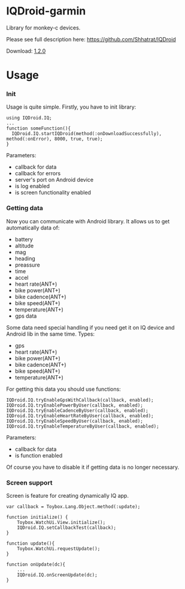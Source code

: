 # IQDroid-garmin

Library for monkey-c devices. 

Please see full description here: https://github.com/Shhatrat/IQDroid

Download: [1.2.0](https://github.com/Shhatrat/IQDroid-garmin/raw/master/IQDroid-1.2.0.barrel)

# Usage
### Init
Usage is quite simple. Firstly, you have to init library:

```        
using IQDroid.IQ;
...
function someFunction(){
  IQDroid.IQ.startIQDroid(method(:onDownloadSuccessfully), method(:onError), 8000, true, true); 
}
```
Parameters:
 - callback for data
 - callback for errors
 - server's port on Android device
 - is log enabled
 - is screen functionality enabled

### Getting data

Now you can communicate with Android library. It allows us to get automatically data of:
 - battery
 - altitude
 - mag
 - heading
 - preassure
 - time
 - accel
 - heart rate(ANT+)
 - bike power(ANT+)
 - bike cadence(ANT+)
 - bike speed(ANT+)
 - temperature(ANT+)
 - gps data


Some data need special handling if you need get it on IQ device and Android lib in the same time. Types:
 - gps
 - heart rate(ANT+)
 - bike power(ANT+)
 - bike cadence(ANT+)
 - bike speed(ANT+)
 - temperature(ANT+)
 
 For getting this data you should use functions:

```
IQDroid.IQ.tryEnableGpsWithCallback(callback, enabled);
IQDroid.IQ.tryEnablePowerByUser(callback, enabled);
IQDroid.IQ.tryEnableCadenceByUser(callback, enabled);
IQDroid.IQ.tryEnableHeartRateByUser(callback, enabled);
IQDroid.IQ.tryEnableSpeedByUser(callback, enabled);
IQDroid.IQ.tryEnableTemperatureByUser(callback, enabled);
```
Parameters:
 - callback for data
 - is function enabled
 
Of course you have to disable it if getting data is no longer necessary.

### Screen support
Screen is feature for creating dynamically IQ app.
```
var callback = Toybox.Lang.Object.method(:update);

function initialize() {
	Toybox.WatchUi.View.initialize();
	IQDroid.IQ.setCallbackTest(callback);
}

function update(){
	Toybox.WatchUi.requestUpdate();
}

function onUpdate(dc){
	...
	IQDroid.IQ.onScreenUpdate(dc);
}
```
